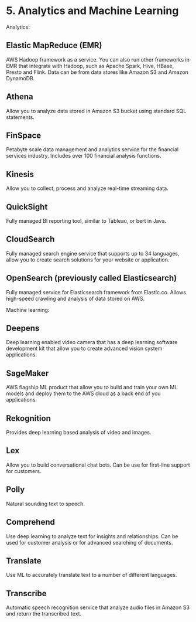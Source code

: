 # 5. Analytics and Machine Learning

Analytics: 

## Elastic MapReduce (EMR)
AWS Hadoop framework as a service. You can also run other frameworks in EMR that integrate with Hadoop, such as Apache Spark, Hive, HBase, Presto and Flink. Data can be from data stores like Amazon S3 and Amazon DynamoDB. 

## Athena
Allow you to analyze data stored in Amazon S3 bucket using standard SQL statements. 

## FinSpace
Petabyte scale data management and analytics service for the financial services industry. Includes over 100 financial analysis functions. 

## Kinesis
Allow you to collect, process and analyze real-time streaming data. 

## QuickSight
Fully managed BI reporting tool, similar to Tableau, or bert in Java. 

## CloudSearch
Fully managed search engine service that supports up to 34 languages, allow you to create search solutions for your website or application. 

## OpenSearch (previously called Elasticsearch)
Fully managed service for Elasticsearch framework from Elastic.co. Allows high-speed crawling and analysis of data stored on AWS. 

Machine learning: 

## Deepens
Deep learning enabled video camera that has a deep learning software development kit that allow you to create advanced vision system applications. 

## SageMaker
AWS flagship ML product that allow you to build and train your own ML models and deploy them to the AWS cloud as a back end of you applications. 

## Rekognition
Provides deep learning based analysis of video and images.

## Lex
Allow you to build conversational chat bots. Can be use for first-line support for customers. 

## Polly
Natural sounding text to speech. 

## Comprehend
Use deep learning to analyze text for insights and relationships. Can be used for customer analysis or for advanced searching of documents. 

## Translate
Use ML to accurately translate text to a number of different languages. 

## Transcribe
Automatic speech recognition service that analyze audio files in Amazon S3 and return the transcribed text. 






















